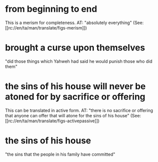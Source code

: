 # from beginning to end

This is a merism for completeness. AT: "absolutely everything" (See: [[rc://en/ta/man/translate/figs-merism]])

# brought a curse upon themselves

"did those things which Yahweh had said he would punish those who did them"

# the sins of his house will never be atoned for by sacrifice or offering

This can be translated in active form. AT: "there is no sacrifice or offering that anyone can offer that will atone for the sins of his house" (See: [[rc://en/ta/man/translate/figs-activepassive]])

# the sins of his house

"the sins that the people in his family have committed"